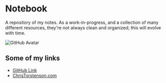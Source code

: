 # Notebook

A repository of my notes. As a work-in-progress, and a collection of many different resources, they're not always clean and organized; this will evolve with time.

![GitHub Avatar](https://avatars2.githubusercontent.com/u/281985?v=3&s=460)

## Some of my links

* [GitHub Link](https://github.com/torsday)
* [ChrisTorstenson.com](http://www.christorstenson.com)
